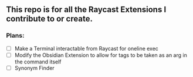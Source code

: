 ## This repo is for all the Raycast Extensions I contribute to or create.

### Plans:
- [ ] Make a Terminal interactable from Raycast for oneline exec
- [ ] Modify the Obsidian Extension to allow for tags to be taken as an arg in the command itself
- [ ] Synonym Finder
